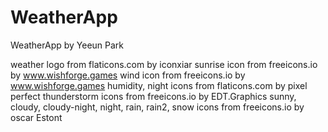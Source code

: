 # WeatherApp

WeatherApp by Yeeun Park

weather logo from flaticons.com by iconxiar
sunrise icon from freeicons.io by www.wishforge.games
wind icon from freeicons.io by www.wishforge.games
humidity, night icons from flaticons.com by pixel perfect
thunderstorm icons from freeicons.io by EDT.Graphics
sunny, cloudy, cloudy-night, night, rain, rain2, snow icons from freeicons.io by oscar Estont

